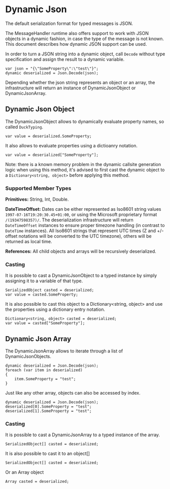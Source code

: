 # Dynamic Json

The default serialization format for typed messages is JSON. 

The MessageHandler runtime also offers support to work with JSON objects in a dynamic fashion, in case the type of the message is not known. This document describes how dynamic JSON support can be used.

In order to turn a JSON string into a dynamic object, call `Decode` without type specification and assign the result to a dynamic variable.

<!-- start of code block -->

	var json = "{\"SomeProperty\":\"test\"}";
	dynamic deserialized = Json.Decode(json);

<!-- end of code block -->

Depending whether the json string represents an object or an array, the infrastructure will return an instance of DynamicJsonObject or DynamicJsonArray.


## Dynamic Json Object

The DynamicJsonObject allows to dynamically evaluate property names, so called `DuckTyping`.

<!-- start of code block -->

	var value = deserialized.SomeProperty;

<!-- end of code block -->

It also allows to evaluate properties using a dictioanry notation.

<!-- start of code block -->

	var value = deserialized["SomeProperty"];

<!-- end of code block -->

Note: there is a known memory problem in the dynamic callsite generation logic when using this method, it's advised to first cast the dynamic object to a `Dictionary<string, object>` before applying this method.

### Supported Member Types

**Primitives:** String, Int, Double.

**DateTimeOffset:** Dates can be either represented as Iso8601 string values `1997-07-16T19:20:30.45+01:00`, or using the Microsoft proprietary format `/(19347598357)/`. The deserialization infrastructure will return `DateTimeOffset` instances to ensure proper timezone handling (in contrast to `DateTime` instances). All Iso8601 strings that represent UTC times (Z and +/-offset notations will be converted to the UTC timezone), others will be returned as local time.

**References:** All child objects and arrays will be recursively deserialized.

### Casting

It is possible to cast a DynamicJsonObject to a typed instance by simply assigning it to a variable of that type.

<!-- start of code block -->

	SerializedObject casted = deserialized;
	var value = casted.SomeProperty;

<!-- end of code block -->

It is also possible to cast this object to a Dictionary<string, object> and use the properties using a dictionary entry notation.

<!-- start of code block -->

	Dictionary<string, object> casted = deserialized;
	var value = casted["SomeProperty"];

<!-- end of code block -->

## Dynamic Json Array

The DynamicJsonArray allows to iterate through a list of DynamicJsonObjects.

<!-- start of code block -->

	dynamic deserialized = Json.Decode(json);
	foreach (var item in deserialized)
	{
		item.SomeProperty = "test";
	}
<!-- end of code block -->

Just like any other array, objects can also be accessed by index.

<!-- start of code block -->

	dynamic deserialized = Json.Decode(json);
	deserialized[0].SomeProperty = "test";
	deserialized[1].SomeProperty = "test";

<!-- end of code block -->

### Casting

It is possible to cast a DynamicJsonArray to a typed instance of the array.

<!-- start of code block -->

	SerializedObject[] casted = deserialized;

<!-- end of code block -->

It is also possible to cast it to an object[]

<!-- start of code block -->

	SerializedObject[] casted = deserialized;

<!-- end of code block -->

Or an Array object

<!-- start of code block -->

	Array casted = deserialized;

<!-- end of code block -->